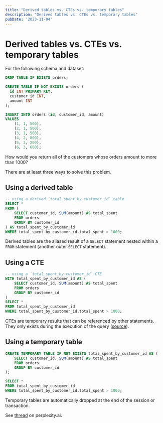```yaml
---
title: "Derived tables vs. CTEs vs. temporary tables"
description: "Derived tables vs. CTEs vs. temporary tables"
pubDate: '2023-11-04'
---
```


# Derived tables vs. CTEs vs. temporary tables

For the following schema and dataset:

```sql
DROP TABLE IF EXISTS orders;

CREATE TABLE IF NOT EXISTS orders (
  id INT PRIMARY KEY, 
  customer_id INT, 
  amount INT
);

INSERT INTO orders (id, customer_id, amount)
VALUES
    (1, 1, 500),
    (2, 1, 500),
    (3, 1, 500),
    (4, 2, 800),
    (5, 3, 200),
    (6, 3, 600);
```

How would you return all of the customers whose orders amount to more than 1000?

There are at least three ways to solve this problem. 

## Using a derived table 

```sql
-- using a derived `total_spent_by_customer_id` table
SELECT *
FROM (
	SELECT customer_id, SUM(amount) AS total_spent
  	FROM orders
  	GROUP BY customer_id
) AS total_spent_by_customer_id
WHERE total_spent_by_customer_id.total_spent > 1000;
```

Derived tables are the aliased result of a `SELECT` statement nested within a `FROM` statement (another outer `SELECT` statement). 

## Using a CTE

```sql
-- using a `total_spent_by_customer_id` CTE
WITH total_spent_by_customer_id AS (
	SELECT customer_id, SUM(amount) AS total_spent
	FROM orders
	GROUP BY customer_id
)
SELECT *
FROM total_spent_by_customer_id
WHERE total_spent_by_customer_id.total_spent > 1000;
```
CTEs are temporary results that can be referenced by other statements. They only exists during the execution of the query ([source](https://www.postgresqltutorial.com/postgresql-tutorial/postgresql-cte/)).

## Using a temporary table

```sql
CREATE TEMPORARY TABLE IF NOT EXISTS total_spent_by_customer_id AS (
	SELECT customer_id, SUM(amount) AS total_spent
	FROM orders
	GROUP BY customer_id
);

SELECT *
FROM total_spent_by_customer_id
WHERE total_spent_by_customer_id.total_spent > 1000;
```

Temporary tables are automatically dropped at the end of the session or transaction. 

See [thread](https://www.perplexity.ai/search/Whats-a-derived-2HBaiJyLRuOOmjfbBtd.0w?s=c) on perplexity.ai.
